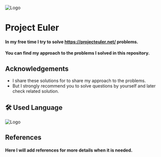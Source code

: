 
![Logo](https://projecteuler.net/images/clipart/euler_portrait.png)


# Project Euler

#### In my free time I try to solve https://projecteuler.net/ problems. 
#### You can find my approach to the problems I solved in this repository. 
## Acknowledgements

* I share these solutions for to share my approach to the problems. 
* But I strongly recommend you to solve questions by yourself and later check related solution.
## 🛠 Used Language
![Logo](https://www.python.org/static/img/python-logo.png)

## References

#### Here I will add references for more details when it is needed.
